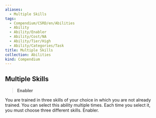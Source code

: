 ```yaml
---
aliases:
  - Multiple Skills
tags:
  - Compendium/CSRD/en/Abilities
  - Ability
  - Ability/Enabler
  - Ability/Cost/NA
  - Ability/Tier/High
  - Ability/Categories/Task
title: Multiple Skills
collection: Abilities
kind: Compendium
---
```

## Multiple Skills  
>**Enabler**
  
You are trained in three skills of your choice in which you are not already trained. You can select this ability multiple times. Each time you select it, you must choose three different skills. Enabler.
